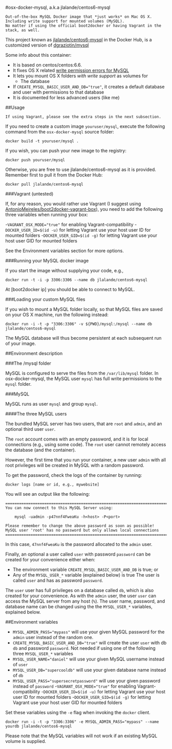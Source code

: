#osx-docker-mysql, a.k.a jlalande/centos6-mysql

    Out-of-the-box MySQL Docker image that *just works* on Mac OS X.
    Including write support for mounted volumes (MySQL).
    No matter if using the official boot2docker or having Vagrant in the stack, as well.

This project known as
[jlalande/centos6-mysql](https://registry.hub.docker.com/u/jlalande/centos6-mysql/)
in the Docker Hub, is a customized version of [dgraziotin/mysql](https://registry.hub.docker.com/u/dgraziotin/mysql)

Some info about this container:

- It is based on centos/centos:6.6.
- It fixes OS X related [write permission errors for MySQL](https://github.com/boot2docker/boot2docker/issues/581)
- It lets you mount OS X folders *with write support* as volumes for
  - The database
- If `CREATE_MYSQL_BASIC_USER_AND_DB="true"`, it creates a default database and user with permissions to that database
- It is documented for less advanced users (like me)

##Usage

    If using Vagrant, please see the extra steps in the next subsection.

If you need to create a custom image `youruser/mysql`,
execute the following command from the `osx-docker-mysql` source folder:

    docker build -t youruser/mysql .

If you wish, you can push your new image to the registry:

    docker push youruser/mysql

Otherwise, you are free to use jlalande/centos6-mysql as it is provided. Remember first
to pull it from the Docker Hub:

    docker pull jlalande/centos6-mysql

###Vagrant (untested)

If, for any reason, you would rather use Vagrant (I suggest using [AntonioMeireles/boot2docker-vagrant-box](https://github.com/AntonioMeireles/boot2docker-vagrant-box)), you need to add the following three variables when running your box:

-`VAGRANT_OSX_MODE="true"` for enabling Vagrant-compatibility
-`DOCKER_USER_ID=$(id -u)` for letting Vagrant use your host user ID for mounted folders
-`DOCKER_USER_GID=$(id -g)` for letting Vagrant use your host user GID for mounted folders

See the Environment variables section for more options.

###Running your MySQL docker image

If you start the image without supplying your code, e.g.,

    docker run -t -i -p 3306:3306 --name db jlalande/centos6-mysql

At [boot2docker ip] you should be able to connect to MySQL.

###Loading your custom MySQL files

If you wish to mount a MySQL folder locally, so that MySQL files are saved on your
OS X machine, run the following instead:

    docker run -i -t -p "3306:3306" -v ${PWD}/mysql:/mysql --name db jlalande/centos6-mysql

The MySQL database will thus become persistent at each subsequent run of your image.

##Environment description

###The /mysql folder

MySQL is configured to serve the files from the `/var/lib/mysql` folder. In osx-docker-mysql, the MySQL user `mysql`
has full write permissions to the `mysql` folder.

###MySQL

MySQL runs as user `mysql` and group `mysql`.

####The three MySQL users

The bundled MySQL server has two users, that are `root` and `admin`, and an optional
third user `user`.

The `root` account comes with an empty password, and it is for local connections
(e.g., using some code). The `root` user cannot remotely access the database
(and the container).

However, the first time that you run your container, a new user `admin`
with all root privileges  will be created in MySQL with a random password.

To get the password, check the logs of the container by running:

    docker logs [name or id, e.g., mywebsite]

You will see an output like the following:

    ========================================================================
    You can now connect to this MySQL Server using:

        mysql -uadmin -p47nnf4FweaKu -h<host> -P<port>

    Please remember to change the above password as soon as possible!
    MySQL user 'root' has no password but only allows local connections
    ========================================================================

In this case, `47nnf4FweaKu` is the password allocated to the `admin` user.

Finally, an optional a user called `user` with password `password` can be created for your convenience either when:
 - The environment variable `CREATE_MYSQL_BASIC_USER_AND_DB` is true; or
 - Any of the `MYSQL_USER_*` variable (explained below) is true
The user is called `user` and has as password `password`.

The `user` user has full privileges on a database called `db`, which is also created
for your convenience. As with the `admin` user, the user `user` can access
the MySQL server from any host (`%`).
The user name, password, and database name can be changed using
the the `MYSQL_USER_*` variables, explained below.

##Environment variables

- `MYSQL_ADMIN_PASS="mypass"` will use your given MySQL password for the `admin`
user instead of the random one.
- `CREATE_MYSQL_BASIC_USER_AND_DB="true"` will create the user `user` with db `db` and password `password`. Not needed if using one of the following three `MYSQL_USER_*` variables
- `MYSQL_USER_NAME="daniel"` will use your given MySQL username instead of `user`
- `MYSQL_USER_DB="supercooldb"` will use your given database name instead of `db`
- `MYSQL_USER_PASS="supersecretpassword"` will use your given password  instead of `password`
-`VAGRANT_OSX_MODE="true"` for enabling Vagrant-compatibility
-`DOCKER_USER_ID=$(id -u)` for letting Vagrant use your host user ID for mounted folders
-`DOCKER_USER_GID=$(id -g)` for letting Vagrant use your host user GID for mounted folders

Set these variables using the `-e` flag when invoking the `docker` client.

    docker run -i -t -p "3306:3306" -e MYSQL_ADMIN_PASS="mypass" --name yourdb jlalande/centos6-mysql

Please note that the MySQL variables will not work if an existing MySQL volume is supplied.
